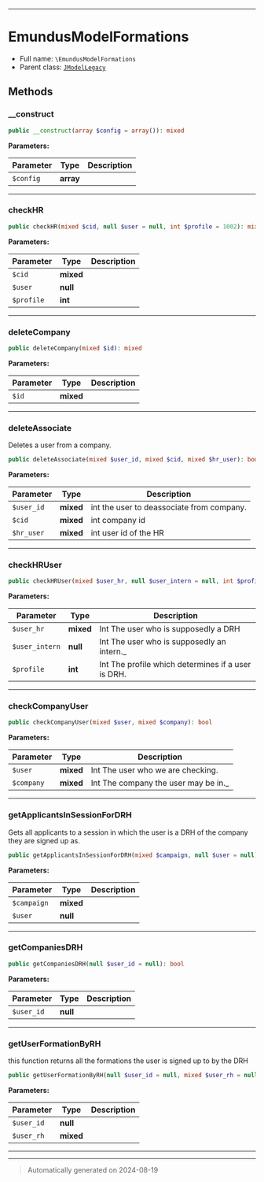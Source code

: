 ***

# EmundusModelFormations





* Full name: `\EmundusModelFormations`
* Parent class: [`JModelLegacy`](./JModelLegacy.md)




## Methods


### __construct



```php
public __construct(array $config = array()): mixed
```








**Parameters:**

| Parameter | Type | Description |
|-----------|------|-------------|
| `$config` | **array** |  |





***

### checkHR



```php
public checkHR(mixed $cid, null $user = null, int $profile = 1002): mixed
```








**Parameters:**

| Parameter | Type | Description |
|-----------|------|-------------|
| `$cid` | **mixed** |  |
| `$user` | **null** |  |
| `$profile` | **int** |  |





***

### deleteCompany



```php
public deleteCompany(mixed $id): mixed
```








**Parameters:**

| Parameter | Type | Description |
|-----------|------|-------------|
| `$id` | **mixed** |  |





***

### deleteAssociate

Deletes a user from a company.

```php
public deleteAssociate(mixed $user_id, mixed $cid, mixed $hr_user): bool
```








**Parameters:**

| Parameter | Type | Description |
|-----------|------|-------------|
| `$user_id` | **mixed** | int the user to deassociate from company. |
| `$cid` | **mixed** | int company id |
| `$hr_user` | **mixed** | int user id of the HR |





***

### checkHRUser



```php
public checkHRUser(mixed $user_hr, null $user_intern = null, int $profile = 1002): bool
```








**Parameters:**

| Parameter | Type | Description |
|-----------|------|-------------|
| `$user_hr` | **mixed** | Int The user who is supposedly a DRH |
| `$user_intern` | **null** | Int The user who is supposedly an intern._ |
| `$profile` | **int** | Int The profile which determines if a user is DRH. |





***

### checkCompanyUser



```php
public checkCompanyUser(mixed $user, mixed $company): bool
```








**Parameters:**

| Parameter | Type | Description |
|-----------|------|-------------|
| `$user` | **mixed** | Int The user who we are checking. |
| `$company` | **mixed** | Int The company the user may be in._ |





***

### getApplicantsInSessionForDRH

Gets all applicants to a session in which the user is a DRH of the company they are signed up as.

```php
public getApplicantsInSessionForDRH(mixed $campaign, null $user = null): bool|mixed
```








**Parameters:**

| Parameter | Type | Description |
|-----------|------|-------------|
| `$campaign` | **mixed** |  |
| `$user` | **null** |  |





***

### getCompaniesDRH



```php
public getCompaniesDRH(null $user_id = null): bool
```








**Parameters:**

| Parameter | Type | Description |
|-----------|------|-------------|
| `$user_id` | **null** |  |





***

### getUserFormationByRH

this function returns all the formations the user is signed up to by the DRH

```php
public getUserFormationByRH(null $user_id = null, mixed $user_rh = null): mixed
```








**Parameters:**

| Parameter | Type | Description |
|-----------|------|-------------|
| `$user_id` | **null** |  |
| `$user_rh` | **mixed** |  |





***


***
> Automatically generated on 2024-08-19
